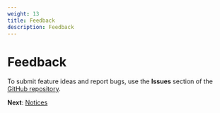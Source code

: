 ```yaml
---
weight: 13
title: Feedback
description: Feedback
---
```

# Feedback

To submit feature ideas and report bugs, use the **Issues** section of the [GitHub repository](https://github.com/aws-ia/cfn-abi-ibmsecurity-qradar). 


**Next**: [Notices](/notices/index.html)